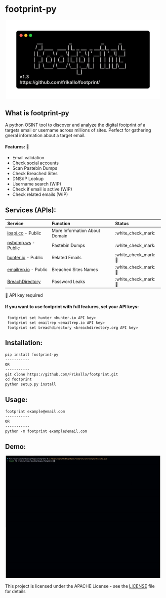 # footprint-py

<p align="center">
  <img src="https://github.com/Frikallo/footprint/blob/main/examples/banner.png" width="500" title="footprint-banner">
</p>

## What is footprint-py

A python OSINT tool to discover and analyze the digital footprint of a targets email or username across millions of sites. Perfect for gathering gneral information about a target email.

#### Features: :eyes:

* Email validation
* Check social accounts
* Scan Pastebin Dumps
* Check Breached Sites
* DNS/IP Lookup
* Username search (WIP)
* Check if email is active (WIP)
* Check related emails (WIP)

## Services (APIs):

| Service | Function | Status |
| :--- | :--- | :--- |
| [ipapi.co](https://ipapi.co/) - Public | More Information About Domain | :white\_check\_mark: |
| [psbdmp.ws](https://psbdmp.ws/) - Public | Pastebin Dumps | :white\_check\_mark: |
| [hunter.io](https://hunter.io/) - Public | Related Emails | :white\_check\_mark: :key: |
| [emailrep.io](https://emailrep.io/) - Public | Breached Sites Names | :white\_check\_mark: :key: |
| [BreachDirectory](https://breachdirectory.org/)| Password Leaks | :white\_check\_mark: :key: |

:key: API key required

#### If you want to use footprint with full features, set your API keys:

 ```
  footprint set hunter <hunter.io API key>
  footprint set emailrep <emailrep.io API key>
  footprint set breachdirectory <breachdirectory.org API key>
  ```

## Installation:
```
pip install footprint-py
-----------
OR
-----------
git clone https://github.com/Frikallo/footprint.git
cd footprint
python setup.py install
```

## Usage:
```
footprint example@email.com
-----------
OR
-----------
python -m footprint example@email.com
```

## Demo:
<p align="center">
  <img src="https://github.com/Frikallo/footprint/blob/main/examples/demo.gif" width="500" title="footprint">
</p>

This project is licensed under the APACHE License - see the [LICENSE](https://github.com/Frikallo/footprint/blob/main/LICENSE) file for details